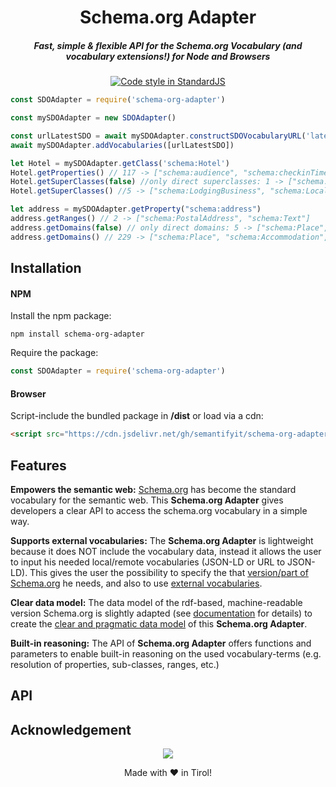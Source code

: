 <h1 align="center">Schema.org Adapter</h1>

<h5 align="center">Fast, simple & flexible API for the Schema.org Vocabulary (and vocabulary extensions!) for Node and Browsers</h5>

<div align="center"><a href="http://standardjs.com"><img src="https://img.shields.io/badge/code%20style-standard-brightgreen.svg" alt="Code style in StandardJS" /></a></div>

```javascript
const SDOAdapter = require('schema-org-adapter')

const mySDOAdapter = new SDOAdapter()

const urlLatestSDO = await mySDOAdapter.constructSDOVocabularyURL('latest', 'all-layers')
await mySDOAdapter.addVocabularies([urlLatestSDO])

let Hotel = mySDOAdapter.getClass('schema:Hotel')
Hotel.getProperties() // 117 -> ["schema:audience", "schema:checkinTime", "schema:availableLanguage", ...]
Hotel.getSuperClasses(false) //only direct superclasses: 1 -> ["schema:LodgingBusiness"]
Hotel.getSuperClasses() //5 -> ["schema:LodgingBusiness", "schema:LocalBusiness", "schema:Place", "schema:Organization", "schema:Thing"]

let address = mySDOAdapter.getProperty("schema:address")
address.getRanges() // 2 -> ["schema:PostalAddress", "schema:Text"]
address.getDomains(false) // only direct domains: 5 -> ["schema:Place", "schema:GeoCoordinates", "schema:GeoShape", "schema:Person", "schema:Organization"]
address.getDomains() // 229 -> ["schema:Place", "schema:Accommodation", "schema:TouristAttraction", ...]
```

## Installation

#### NPM

Install the npm package:

`npm install schema-org-adapter`

Require the package:

```javascript
const SDOAdapter = require('schema-org-adapter')
```

#### Browser

Script-include the bundled package in **/dist** or load via a cdn:

```html
<script src="https://cdn.jsdelivr.net/gh/semantifyit/schema-org-adapter/dist/schema-org-adapter.min.js"></script>
```

## Features

**Empowers the semantic web:** <a href="http://schema.org/" target="_blank">Schema.org</a> has become the standard vocabulary for the semantic web. This **Schema.org Adapter** gives developers a clear API to access the schema.org vocabulary in a simple way. 

**Supports external vocabularies:** The **Schema.org Adapter** is lightweight because it does NOT include the vocabulary data, instead it allows the user to input his needed local/remote vocabularies (JSON-LD or URL to JSON-LD). This gives the user the possibility to specify the that <a href="https://schema.org/docs/developers.html" target="_blank">version/part of Schema.org</a> he needs, and also to use <a href="https://github.com/semantifyit/schema-org-adapter/blob/master/docu/vocabulary.md" target="_blank">external vocabularies</a>.

**Clear data model:** The data model of the rdf-based, machine-readable version Schema.org is slightly adapted (see <a href="https://github.com/semantifyit/schema-org-adapter/blob/master/docu/algorithm.md" target="_blank">documentation</a> for details) to create the <a href="https://github.com/semantifyit/schema-org-adapter/blob/master/docu/dataModel.md" target="_blank">clear and pragmatic data model</a> of this **Schema.org Adapter**.

**Built-in reasoning:** The API of **Schema.org Adapter** offers functions and parameters to enable built-in reasoning on the used vocabulary-terms (e.g. resolution of properties, sub-classes, ranges, etc.)

## API


## Acknowledgement

<div align="center">
<a href="https://semantify.it/" target="_blank"><img src="https://semantify.it/wp-content/themes/semantify-wordpress-theme/assets/img/logo.svg"></a>

Made with &#10084; in Tirol!
</div>


